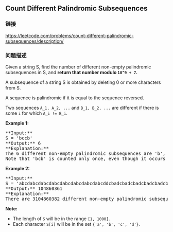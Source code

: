 ## Count Different Palindromic Subsequences  
### 链接  
https://leetcode.com/problems/count-different-palindromic-subsequences/description/  
### 问题描述

Given a string S, find the number of different non-empty palindromic subsequences in S, and **return that number modulo `10^9 + 7`.**



A subsequence of a string S is obtained by deleting 0 or more characters from S.



A sequence is palindromic if it is equal to the sequence reversed.



Two sequences `A_1, A_2, ...` and `B_1, B_2, ...` are different if there is some `i` for which `A_i != B_i`.


**Example 1:**<br />
<pre>
**Input:** 
S = 'bccb'
**Output:** 6
**Explanation:** 
The 6 different non-empty palindromic subsequences are 'b', 'c', 'bb', 'cc', 'bcb', 'bccb'.
Note that 'bcb' is counted only once, even though it occurs twice.
</pre>


**Example 2:**<br />
<pre>
**Input:** 
S = 'abcdabcdabcdabcdabcdabcdabcdabcddcbadcbadcbadcbadcbadcbadcbadcba'
**Output:** 104860361
**Explanation:** 
There are 3104860382 different non-empty palindromic subsequences, which is 104860361 modulo 10^9 + 7.
</pre>


**Note:**
- The length of `S` will be in the range `[1, 1000]`.
- Each character `S[i]` will be in the set `{'a', 'b', 'c', 'd'}`.

